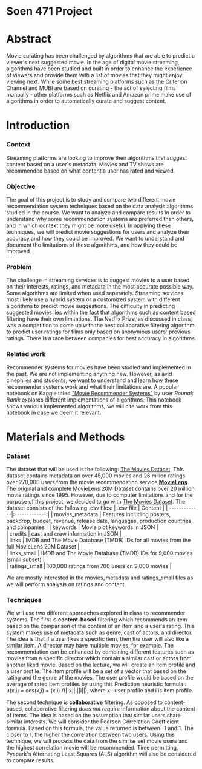 # Soen 471 Project

# Abstract
Movie curating has been challenged by algorithms that are able to predict a viewer's next suggested movie. In the age of digital movie streaming, algorithms have been studied and built in order to enhance the experience of viewers and provide them with a list of movies that they might enjoy viewing next. While some best streaming platforms such as the Criterion Channel and MUBI are based on curating - the act of selecting films manually - other platforms such as Netflix and Amazon prime make use of algorithms in order to automatically curate and suggest content. 

# Introduction

### Context
Streaming platforms are looking to improve their algorithms that suggest content based on a user's metadata. Movies and TV shows are recommended based on what content a user has rated and viewed. 

### Objective

The goal of this project is to study and compare two different movie recommendation system techniques based on the data analysis algorithms studied in the course. We want to analyze and compare results in order to understand why some recommendation systems are preferred than others, and in which context they might be more useful. In applying these techniques, we will predict movie suggestions for users and analyze their accuracy and how they could be improved. We want to understand and document the limitations of these algorithms, and how they could be improved.  

### Problem
The challenge in streaming services is to suggest movies to a user based on their interests, ratings, and metadata in the most accurate possible way. Some algorithms are limited when used seperately. Streaming services most likely use a hybrid system or a customized system with different algorithms to predict movie suggestions. The difficulty in predicting suggested movies lies within the fact that algorithms such as content based filtering have their own limitations. The Netflix Prize, as discussed in class, was a competition to come up with the best collaborative filtering algorithm to predict user ratings for films only based on anonymous users' previous ratings. There is a race between companies for best accuracy in algorithms. 

### Related work
Recommender systems for movies have been studied and implemented in the past. We are not implementing anything new. However, as avid cinephiles and students, we want to understand and learn how these recommender systems work and what their limitations are. A popular notebook on Kaggle titled ["Movie Recommender Systems"](https://www.kaggle.com/rounakbanik/movie-recommender-systems) by user _Rounak Banik_ explores different implementations of algorithms. This notebook shows various implemented algorithms, we will cite work from this notebook in case we deem it relevant. 

# Materials and Methods

### Dataset

 The dataset that will be used is the following: [The Movies Dataset](https://www.kaggle.com/rounakbanik/the-movies-dataset?select=movies_metadata.csv). This dataset contains metadata on over 45,000 movies and 26 milion ratings over 270,000 users from the movie recommendation service [**MovieLens**](https://movielens.org/). The original and complete [MovieLens 20M Dataset](https://www.kaggle.com/grouplens/movielens-20m-dataset) contains over 20 million movie ratings since 1995. However, due to computer limitations and for the purpose of this project, we decided to go with [The Movies Dataset](https://www.kaggle.com/rounakbanik/the-movies-dataset?select=movies_metadata.csv). The dataset consists of the following .csv files:
 | .csv file       | Content         |
| -------------|:-------------:| 
| movies_metadata | Features including posters, backdrop, budget, revenue, release date, languages, production countries and companies |
| keywords        | Movie plot keywords in JSON |  
| credits         | cast and crew information in JSON |   
| links           | IMDB and The Movie Database (TMDB) IDs for all movies from the full MovieLens 20M Dataset |  
| links_small     | IMDB and The Movie Database (TMDB) IDs for 9,000 movies (small subset) |  
| ratings_small   | 100,000 ratings from 700 users on 9,000 movies |  

We are mostly interested in the movies_metadata and ratings_small files as we will perform analysis on ratings and content.

### Techniques
We will use two different approaches explored in class to recommender systems. The first is **content-based** filtering which recommends an item based on the comparison of the content of an item and a user's rating. This system makes use of metadata such as genre, cast of actors, and director. The idea is that if a user likes a specific item, then the user will also like a similar item. A director may have multiple movies, for example. The recommendation can be enhanced by combining different features such as movies from a specific director which contain a similar cast or actors from another liked movie. Based on the lecture, we will create an item profile and a user profile. The item profile will be a set of a vector that based on the rating and the genre of the movies. The user profile would be based on the average of rated item profiles by using this Prediction heuristic formula : u(x,i) = cos(x,i) = (x.i) /(||x||.||i||), where x : user profile and i is item profile.

The second technique is **collaborative** filtering. As opposed to content-based, collaborative filtering _does not require_ information about the content of items. The idea is based on the assumption that similar users share similar interests. We will consider the Pearson Correlation Coefficient formula. Based on this formula, the value returned is between -1 and 1. The closer to 1, the higher the correlation between two users. Using this technique, we will process the data from the similiar set movie users and the highest correlation movie will be recommended. Time permitting, Pyspark's Alternating Least Squares (ALS) algorithm will also be considered to compare results. 


